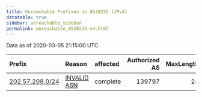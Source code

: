 ```yaml
---
title: Unreachable Prefixes in AS38235 (IPv4)
datatable: true
sidebar: unreachable_sidebar
permalink: unreachable_AS38235-v4.html
---
```


Data as of 2020-03-05 21:15:00 UTC


<div class="datatable-begin"></div>

| Prefix                                                   | Reason                                                                                                 | affected   |   Authorized AS |   MaxLength | Anchor                                       |   unreachable /24s |
|:---------------------------------------------------------|:-------------------------------------------------------------------------------------------------------|:-----------|----------------:|------------:|:---------------------------------------------|-------------------:|
| [202.57.208.0/24](https://stat.ripe.net/202.57.208.0/24) | [INVALID ASN](https://rpki-validator.ripe.net/announcement-preview?asn=AS38235&prefix=202.57.208.0/24) | complete   |          139797 |          24 | [APNIC](unreachable_APNIC_RPKI_Root-v4.html) |                  1 |

<div class="datatable-end"></div>
